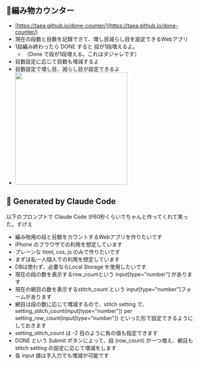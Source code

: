 ## 🧶編み物カウンター

- [https://taea.github.io/done-counter/](https://taea.github.io/done-counter/)
- 現在の段数と目数を記録できて、増し目減らし目を設定できるWebアプリ
- 1段編み終わったら DONE すると 段が1段増えるよ。
  - （Done で段が1段増える。これはダジャレです）
- 目数設定に応じて目数も増減するよ
- 目数設定で増し目、減らし目が設定できるよ
- <img width="300" src="https://github.com/user-attachments/assets/7a06da6c-e8c1-46ef-a578-43893f206420">


## :robot: Generated by Claude Code

以下のプロンプトで Claude Code が60秒くらいでちゃんと作ってくれて笑った。すげえ

- 編み物用の段と目数をカウントするWebアプリを作りたいです
- iPhone のブラウザでの利用を想定しています
- プレーンな html, css, js のみで作りたいです
- まずは私一人個人での利用を想定しています
- DBは使わず、必要ならLocal Storage を使用したいです
- 現在の段の数を表示するrow_countという input[type="number"] があります
- 現在の網目の数を表示するstitch_count という input[type="number"]フォームがあります
- 網目は段の数に応じて増減するので、stitch setting で、setting_stitch_count(input[type="number"]) per  setting_row_count(input[type="number"]) といった形で設定できるようにしておきます
- setting_stitch_count は -2 目のように負の値も指定できます
- DONE という Submit ボタンによって、段 (row_count) が一つ増え、網目も stitch setting の設定に応じて増減をします
- 各 input 値は手入力でも増減が可能です
